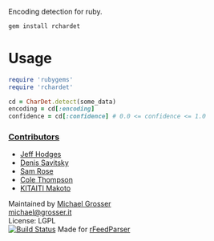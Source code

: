 Encoding detection for ruby.

```Bash
gem install rchardet
```

Usage
=====

```Ruby
require 'rubygems'
require 'rchardet'

cd = CharDet.detect(some_data)
encoding = cd[:encoding]
confidence = cd[:confidence] # 0.0 <= confidence <= 1.0
```

### [Contributors](http://github.com/grosser/pru/contributors)
 - [Jeff Hodges](http://github.com/jmhodges)
 - [Denis Savitsky](https://github.com/sadfuzzy)
 - [Sam Rose](https://github.com/samwho)
 - [Cole Thompson](https://github.com/coledot)
 - [KITAITI Makoto](https://github.com/KitaitiMakoto)

Maintained by [Michael Grosser](http://grosser.it)<br/>
michael@grosser.it<br/>
License: LGPL<br/>
[![Build Status](https://travis-ci.org/jmhodges/rchardet.png)](https://travis-ci.org/jmhodges/rchardet)
Made for [rFeedParser](https://github.com/jmhodges/rfeedparser)
